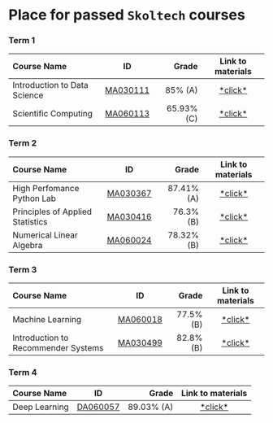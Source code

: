 # Place for passed **``Skoltech``** courses

### Term 1
| Course Name| ID | Grade | Link to materials |
| :----------- | :-----------: | -----------: | :-----------: |
| Introduction to Data Science|[MA030111](http://files.skoltech.ru/data/edu/syllabuses/2021/MA030111.pdf?v=mfdn6y)		|85% (A)| [\*click\*](Intro%20to%20DS/)|
| Scientific Computing|[MA060113](http://files.skoltech.ru/data/edu/syllabuses/2021/MA060113.pdf?v=jc8z2d)		|65.93% (C)| [\*click\*](Scientific%20Computing/)|

### Term 2
| Course Name| ID | Grade | Link to materials |
| :----------- | :-----------: | -----------: | :-----------: |
| High Perfomance Python Lab|[MA030367](http://files.skoltech.ru/data/edu/syllabuses/2021/MA030367.pdf?v=isslh1)		|87.41% (A)| [\*click\*](HPPython/)|
| Principles of Applied Statistics|[MA030416](http://files.skoltech.ru/data/edu/syllabuses/2021/MA030416.pdf?v=v7h4vt)		|76.3% (B)| [\*click\*](Stats/)|
| Numerical Linear Algebra|[MA060024](http://files.skoltech.ru/data/edu/syllabuses/2021/MA060024.pdf?v=5pb7le)		|78.32% (B)| [\*click\*](NLA/)|

### Term 3
| Course Name| ID | Grade | Link to materials |
| :----------- | :-----------: | -----------: | :-----------: |
| Machine Learning|[MA060018](http://files.skoltech.ru/data/edu/syllabuses/2021/MA060018.pdf?v=x1tayy)		|77.5% (B)| [\*click\*](ML/)|
| Introduction to Recommender Systems|[MA030499](http://files.skoltech.ru/data/edu/syllabuses/2021/MA030499.pdf?v=ox3cu)		|82.8% (B)| [\*click\*](RecSys/)|

### Term 4
| Course Name| ID | Grade | Link to materials |
| :----------- | :-----------: | -----------: | :-----------: |
| Deep Learning|[DA060057](http://files.skoltech.ru/data/edu/syllabuses/2021/DA060057.pdf?v=gmfzcm)		|89.03% (A)| [\*click\*](DL/)|
